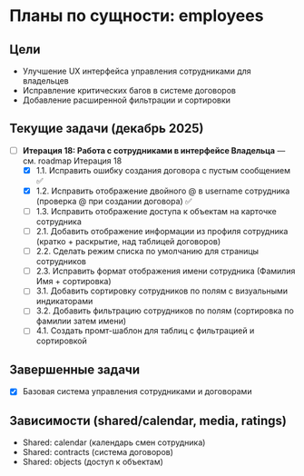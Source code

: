 # Планы по сущности: employees

## Цели
- Улучшение UX интерфейса управления сотрудниками для владельцев
- Исправление критических багов в системе договоров
- Добавление расширенной фильтрации и сортировки

## Текущие задачи (декабрь 2025)
- [ ] **Итерация 18: Работа с сотрудниками в интерфейсе Владельца** — см. roadmap Итерация 18
  - [x] 1.1. Исправить ошибку создания договора с пустым сообщением ✅
  - [x] 1.2. Исправить отображение двойного @ в username сотрудника (проверка @ при создании договора) ✅
  - [ ] 1.3. Исправить отображение доступа к объектам на карточке сотрудника
  - [ ] 2.1. Добавить отображение информации из профиля сотрудника (кратко + раскрытие, над таблицей договоров)
  - [ ] 2.2. Сделать режим списка по умолчанию для страницы сотрудников
  - [ ] 2.3. Исправить формат отображения имени сотрудника (Фамилия Имя + сортировка)
  - [ ] 3.1. Добавить сортировку сотрудников по полям с визуальными индикаторами
  - [ ] 3.2. Добавить фильтрацию сотрудников по полям (сортировка по фамилии затем имени)
  - [ ] 4.1. Создать промт-шаблон для таблиц с фильтрацией и сортировкой

## Завершенные задачи
- [x] Базовая система управления сотрудниками и договорами

## Зависимости (shared/calendar, media, ratings)
- Shared: calendar (календарь смен сотрудника)
- Shared: contracts (система договоров)
- Shared: objects (доступ к объектам)

